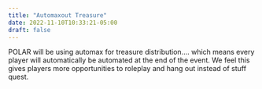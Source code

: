 ```yaml
---
title: "Automaxout Treasure"
date: 2022-11-10T10:33:21-05:00
draft: false
---
```


POLAR will be using automax for treasure distribution.... which means every player will automatically be automated at the end of the event. We feel this gives players more opportunities to roleplay and hang out instead of stuff quest.
